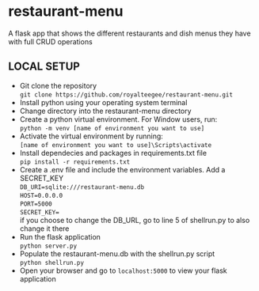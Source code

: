 # restaurant-menu
A flask app that shows the different restaurants and dish menus they have with full CRUD operations

## LOCAL SETUP

- Git clone the repository  
    `git clone https://github.com/royalteegee/restaurant-menu.git`
- Install python using your operating system terminal
- Change directory into the restaurant-menu directory
- Create a python virtual environment. For Window users, run:       
    `python -m venv [name of environment you want to use]`
- Activate the virtual environment by running:  
    `[name of environment you want to use]\Scripts\activate`
- Install dependecies and packages in requirements.txt file   
    `pip install -r requirements.txt`
- Create a .env file and include the environment variables. Add a SECRET_KEY    
    `DB_URI=sqlite:///restaurant-menu.db`  
    `HOST=0.0.0.0`  
    `PORT=5000`  
    `SECRET_KEY=`  
    if you choose to change the DB_URL, go to line 5 of shellrun.py to also change it there  
- Run the flask application  
    `python server.py`
- Populate the restaurant-menu.db with the shellrun.py script  
    `python shellrun.py`
- Open your browser and go to `localhost:5000` to view your flask application